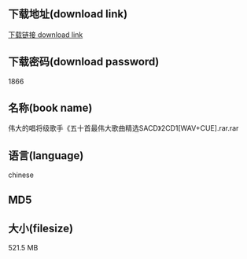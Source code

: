 ## 下载地址(download link)
[下载链接 download link](https://tutu365.netlify.app/?s=%E4%BC%9F%E5%A4%A7%E7%9A%84%E5%94%B1%E5%B0%86%E7%BA%A7%E6%AD%8C%E6%89%8B%E3%80%8A%E4%BA%94%E5%8D%81%E9%A6%96%E6%9C%80%E4%BC%9F%E5%A4%A7%E6%AD%8C%E6%9B%B2%E7%B2%BE%E9%80%89SACD%E3%80%8B2CD1%5BWAV%2BCUE%5D.rar)

## 下载密码(download password)
1866

## 名称(book name)
伟大的唱将级歌手《五十首最伟大歌曲精选SACD》2CD1[WAV+CUE].rar.rar

## 语言(language)
chinese

## MD5


## 大小(filesize)
521.5 MB
